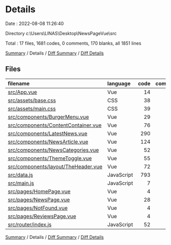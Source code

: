 # Details

Date : 2022-08-08 11:26:40

Directory c:\\Users\\LINAS\\Desktop\\NewsPageVue\\src

Total : 17 files,  1681 codes, 0 comments, 170 blanks, all 1851 lines

[Summary](results.md) / Details / [Diff Summary](diff.md) / [Diff Details](diff-details.md)

## Files
| filename | language | code | comment | blank | total |
| :--- | :--- | ---: | ---: | ---: | ---: |
| [src/App.vue](/src/App.vue) | Vue | 14 | 0 | 3 | 17 |
| [src/assets/base.css](/src/assets/base.css) | CSS | 38 | 0 | 16 | 54 |
| [src/assets/main.css](/src/assets/main.css) | CSS | 39 | 0 | 7 | 46 |
| [src/components/BurgerMenu.vue](/src/components/BurgerMenu.vue) | Vue | 29 | 0 | 4 | 33 |
| [src/components/ContentContainer.vue](/src/components/ContentContainer.vue) | Vue | 76 | 0 | 8 | 84 |
| [src/components/LatestNews.vue](/src/components/LatestNews.vue) | Vue | 290 | 0 | 59 | 349 |
| [src/components/NewsArticle.vue](/src/components/NewsArticle.vue) | Vue | 124 | 0 | 16 | 140 |
| [src/components/NewsCategories.vue](/src/components/NewsCategories.vue) | Vue | 52 | 0 | 7 | 59 |
| [src/components/ThemeToggle.vue](/src/components/ThemeToggle.vue) | Vue | 55 | 0 | 6 | 61 |
| [src/components/layout/TheHeader.vue](/src/components/layout/TheHeader.vue) | Vue | 72 | 0 | 13 | 85 |
| [src/data.js](/src/data.js) | JavaScript | 793 | 0 | 4 | 797 |
| [src/main.js](/src/main.js) | JavaScript | 7 | 0 | 7 | 14 |
| [src/pages/HomePage.vue](/src/pages/HomePage.vue) | Vue | 4 | 0 | 2 | 6 |
| [src/pages/NewsPage.vue](/src/pages/NewsPage.vue) | Vue | 28 | 0 | 6 | 34 |
| [src/pages/NotFound.vue](/src/pages/NotFound.vue) | Vue | 4 | 0 | 2 | 6 |
| [src/pages/ReviewsPage.vue](/src/pages/ReviewsPage.vue) | Vue | 4 | 0 | 2 | 6 |
| [src/router/index.js](/src/router/index.js) | JavaScript | 52 | 0 | 8 | 60 |

[Summary](results.md) / Details / [Diff Summary](diff.md) / [Diff Details](diff-details.md)